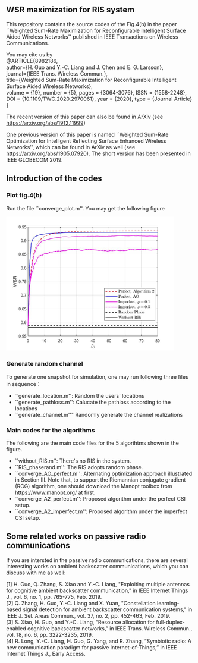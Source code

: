 ## WSR maximization for RIS system

This repository contains the source codes of the Fig.4(b) in the paper ``Weighted Sum-Rate Maximization for Reconfigurable Intelligent Surface Aided Wireless Networks'' published in IEEE Transactions on Wireless Communications.

You may cite us by  
@ARTICLE{8982186,   
author={H. Guo and Y.-C. Liang and J. Chen and E. G. Larsson},   
journal={IEEE Trans. Wireless Commun.},   
title={Weighted Sum-Rate Maximization for Reconfigurable Intelligent Surface Aided Wireless Networks},   
volume = {19},
   number = {5},
   pages = {3064-3076},
   ISSN = {1558-2248},
   DOI = {10.1109/TWC.2020.2970061},
   year = {2020},
   type = {Journal Article}
}

The recent version of this paper can also be found in ArXiv (see <https://arxiv.org/abs/1912.11999>)

One previous version of this paper is named ``Weighted Sum-Rate Optimization for Intelligent Reflecting Surface Enhanced Wireless Networks'', which can be found in ArXiv as well (see <https://arxiv.org/abs/1905.07920>). The short version has been presented in IEEE GLOBECOM 2019.

## Introduction of the codes

### Plot fig.4(b)

Run the file ``converge_plot.m''. You may get the following figure

<img src="./fig4.jpg" height="360" width="450" >

### Generate random channel

To generate one snapshot for simulation, one may run following three files in sequence：

+ ``generate_location.m'': Random the users' locations
+ ``generate_pathloss.m'': Calucate the pathloss according to the locations
+ ``generate_channel.m''" Randomly generate the channel realizations

### Main codes for the algorithms

The following are the main code files for the 5 algorihtms shown in the figure.

+ ``without_RIS.m'': There's no RIS in the system.
+ ``RIS_phaserand.m'': The RIS adopts random phase.
+ ``converge_AO_perfect.m'': Alternating optimization approach illustrated in Section III. Note that, to support the Riemannian conjugate gradient (RCG) algorithm, one should download the Manopt toolbox from <https://www.manopt.org/> at first.
+ ``converge_A2_perfect.m'': Proposed algorithm under the perfect CSI setup.
+ ``converge_A2_imperfect.m'': Proposed algorithm under the imperfect CSI setup.

## Some related works on passive radio communications

If you are intersted in the passive radio communications, there are several interesting works on ambient backscatter communications, which you can discuss with me as well:

[1]	H. Guo, Q. Zhang, S. Xiao and Y.-C. Liang, "Exploiting multiple antennas for cognitive ambient backscatter communication," in IEEE Internet Things J., vol. 6, no. 1, pp. 765-775, Feb. 2019.  
[2]	Q. Zhang, H. Guo, Y.-C. Liang and X. Yuan, "Constellation learning-based signal detection for ambient backscatter communication systems," in IEEE J. Sel. Areas Commun., vol. 37, no. 2, pp. 452-463, Feb. 2019.  
[3]	S. Xiao, H. Guo, and Y.-C. Liang, “Resource allocation for full-duplex-enabled cognitive backscatter networks,” in IEEE Trans. Wireless Commun., vol. 18, no. 6, pp. 3222-3235, 2019.  
[4]	R. Long, Y.-C. Liang, H. Guo, G. Yang, and R. Zhang, “Symbiotic radio: A new communication paradigm for passive Internet-of-Things,” in IEEE Internet Things J., Early Access.
